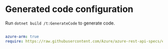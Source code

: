 # Generated code configuration

Run `dotnet build /t:GenerateCode` to generate code.

``` yaml

azure-arm: true
require: https://raw.githubusercontent.com/Azure/azure-rest-api-specs/e0996d4f6dbca40ebf2fa4abf9a1cba45ada94d8/specification/dns/resource-manager/readme.md
 

```